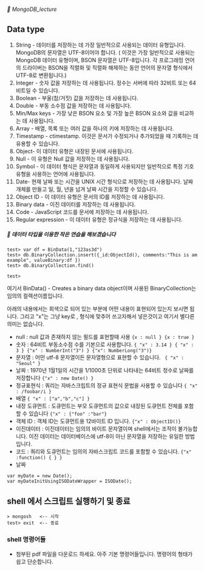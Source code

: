 ###### :cactus:  MongoDB_lecture



## Data type

1. String - 데이터를 저장하는 데 가장 일반적으로 사용되는 데이터 유형입니다. MongoDB의 문자열은 UTF-8이어야 합니다.  ( 이것은 가장 일반적으로 사용되는 MongoDB 데이터 유형이며, BSON 문자열은 UTF-8입니다. 각 프로그래밍 언어의 드라이버는 BSON을 직렬화 및 직렬화 해제하는 동안 언어의 문자열 형식에서 UTF-8로 변환됩니다.) 
2. Integer - 숫자 값을 저장하는 데 사용됩니다. 정수는 서버에 따라 32비트 또는 64비트일 수 있습니다.  
3. Boolean - 부울(참/거짓) 값을 저장하는 데 사용됩니다.  
4. Double - 부동 소수점 값을 저장하는 데 사용됩니다.  
5. Min/Max keys - 가장 낮은 BSON 요소 및 가장 높은 BSON 요소와 값을 비교하는 데 사용됩니다.  
6. Array - 배열, 목록 또는 여러 값을 하나의 키에 저장하는 데 사용됩니다.  
7. Timestamp - ctimestamp. 이것은 문서가 수정되거나 추가되었을 때 기록하는 데 유용할 수 있습니다.  
8. Object- 이 데이터 유형은 내장된 문서에 사용됩니다.  
9. Null - 이 유형은 Null 값을 저장하는 데 사용됩니다.  
10. Symbol - 이 데이터 형식은 문자열과 동일하게 사용되지만 일반적으로 특정 기호 유형을 사용하는 언어에 사용됩니다.  
11. Date- 현재 날짜 또는 시간을 UNIX 시간 형식으로 저장하는 데 사용됩니다. 날짜 개체를 만들고 일, 월, 년을 넘겨 날짜 시간을 지정할 수 있습니다.  
12. Object ID - 이 데이터 유형은 문서의 ID를 저장하는 데 사용됩니다.  
13. Binary data - 이진 데이터를 저장하는 데 사용됩니다.  
14. Code - JavaScript 코드를 문서에 저장하는 데 사용됩니다.  
15. Regular expression - 이 데이터 유형은 정규식을 저장하는 데 사용됩니다.   


##### :walking: 데이터 타입을 이용한 작은 연습을 해보겠습니다  
```
test> var df = BinData(1,"123as3d")
test> db.BinaryCollection.insert({_id:ObjectId(), comments:"This is am example", valueBinary:df })
test> db.BinaryCollection.find()

test>
```

여기서 BinData() - Creates a binary data object이며  사용된 BinaryCollection는 임의의 컬렉션이름입니다. 




아래의 내용에서는 회색으로 되어 있는 부분에 어떤 내용이 표현되어 있는지 보시면 됩니다. 그리고 "x"는 그냥 key로 , 형식에 맞추어 쓰고자해서 넣은것이고 여기서 별다른 의미는 없습니다.    
- null : null 값과 존재하지 않는 필드를 표현할때 사용
 ```{x : null } {x : true }```
- 숫자 : 64비트 부동소수점 수를 기본으로 사용합니다. 
```{ "x" : 3.14 } { "x" : 3 } {"x" : NumberInt("3") } {"x": NumberLong("3")}```
- 문자열 : 어떤 utf-8 문자열이든 문자열형으로 표현할 수 있습니다. 
``` { "x" : "Seoul" }```
- 날짜 : 1970년 1월1일의 시간을 1/1000초 단위로 나타내는 64비트 정수로 날짜를 저장합니다 
``` {"x" : new Date() } ```
- 정규표현식 : 쿼리는 자바스크립트의 정규 표현식 문법을 사용할 수 있습니다
``` { "x" : /foobar/i } ```
- 배열
``` { "x" : ["a","b","c"] } ```
- 내장 도큐먼트 : 도큐먼트는 부모 도큐먼트의 값으로 내장된 도큐먼트 전체를 포함할 수 있습니다
``` {"x" : {"foo" :"bar"} ```
- 객체 ID : 객체 ID는 도큐먼트용 12바이트 ID 입니다.
``` {"x" : ObjectID()} ```
- 이진데이터 : 이진데이터는 임의의 바이트 문자열이며 shell에서는 조작이 불가능합니다. 
            이진 데이터는 데이터베이스에 utf-8이 아닌 문자열을 저장하는 유일한 방법입니다. 
- 코드 : 쿼리와 도큐먼트는 임의의 자바스크립트 코드를 포함할 수 있습니다.
``` {"x" :function() { } } ``` 
- 날짜  
```
var myDate = new Date();
var myDateInitUsingISODateWrapper = ISODate();
```

## shell 에서 스크립트 실행하기 및 종료
```
> mongosh   <-- 시작
test> exit  <-- 종료
```       

### shell 명령어들
 - 첨부된 pdf 파일을 다운로드 하세요. 아주 기본 명령어들입니다. 명령어의 형태가 쉽고 단순합니다. 




 

